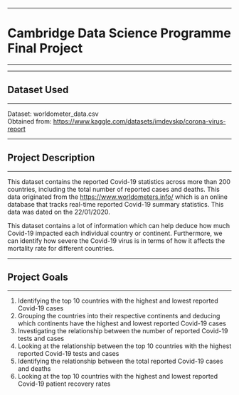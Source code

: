------------------------------------------------------------------------
# Cambridge Data Science Programme Final Project 
------------------------------------------------------------------------

------------------------------------------------------------------------
## Dataset Used
------------------------------------------------------------------------

Dataset: worldometer_data.csv\
Obtained from:
<https://www.kaggle.com/datasets/imdevskp/corona-virus-report>

------------------------------------------------------------------------
## Project Description
------------------------------------------------------------------------

This dataset contains the reported Covid-19 statistics across more than
200 countries, including the total number of reported cases and deaths.
This data originated from the <https://www.worldometers.info/> which is
an online database that tracks real-time reported Covid-19 summary
statistics. This data was dated on the 22/01/2020.

This dataset contains a lot of information which can help deduce how
much Covid-19 impacted each individual country or continent.
Furthermore, we can identify how severe the Covid-19 virus is in terms
of how it affects the mortality rate for different countries.

------------------------------------------------------------------------
## Project Goals
------------------------------------------------------------------------

1.  Identifying the top 10 countries with the highest and lowest reported
    Covid-19 cases
2.  Grouping the countries into their respective continents and deducing
    which continents have the highest and lowest reported Covid-19 cases
3.  Investigating the relationship between the number of reported
    Covid-19 tests and cases
4.  Looking at the relationship between the top 10 countries with the
    highest reported Covid-19 tests and cases
5.  Identifying the relationship between the total reported Covid-19
    cases and deaths
6.  Looking at the top 10 countries with the highest and lowest reported
    Covid-19 patient recovery rates